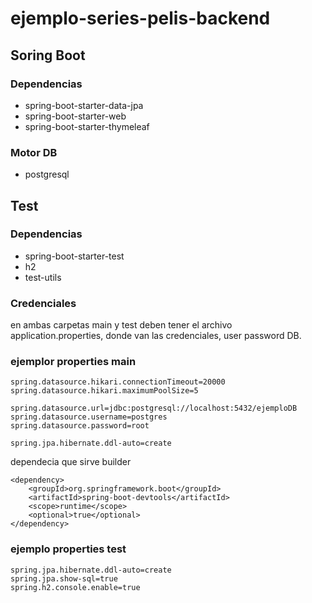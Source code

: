 # ejemplo-series-pelis-backend

## Soring Boot

### Dependencias

  * spring-boot-starter-data-jpa
  * spring-boot-starter-web
  * spring-boot-starter-thymeleaf

### Motor DB
  * postgresql

## Test

### Dependencias

  * spring-boot-starter-test
  * h2
  * test-utils

### Credenciales

 en ambas carpetas main y test deben tener el archivo application.properties, donde van las credenciales, user password DB.

### ejemplor properties main

````
spring.datasource.hikari.connectionTimeout=20000
spring.datasource.hikari.maximumPoolSize=5

spring.datasource.url=jdbc:postgresql://localhost:5432/ejemploDB
spring.datasource.username=postgres
spring.datasource.password=root

spring.jpa.hibernate.ddl-auto=create
````

dependecia que sirve builder
````
<dependency>
    <groupId>org.springframework.boot</groupId>
    <artifactId>spring-boot-devtools</artifactId>
    <scope>runtime</scope>
    <optional>true</optional>
</dependency>
````
### ejemplo properties test

````
spring.jpa.hibernate.ddl-auto=create
spring.jpa.show-sql=true
spring.h2.console.enable=true
````
